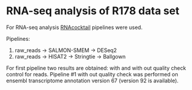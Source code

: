 # RNA-seq analysis of R178 data set

For RNA-seq analysis [RNAcocktail](https://bioinform.github.io/rnacocktail/) pipelines were used.

Pipelines:

1. raw_reads -> SALMON-SMEM -> DESeq2
2. raw_reads -> HISAT2 -> Stringtie -> Ballgown

For first pipeline two results are obtained: with and with out quality check control for reads. Pipeline #1 with out quality check was performed on ensembl transcriptome annotation version 67 (version 92 is available). 